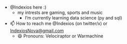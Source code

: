 - @Indexios here :)
  - my intrests are gaming, sports and music
    - I’m currently learning data science (py and sql) 
- 📫 How to reach me @Indexios (on twitter/x) or IndexiosNova@gmail.com
  - 😄 Pronouns: Velociraptor or Warmachine
